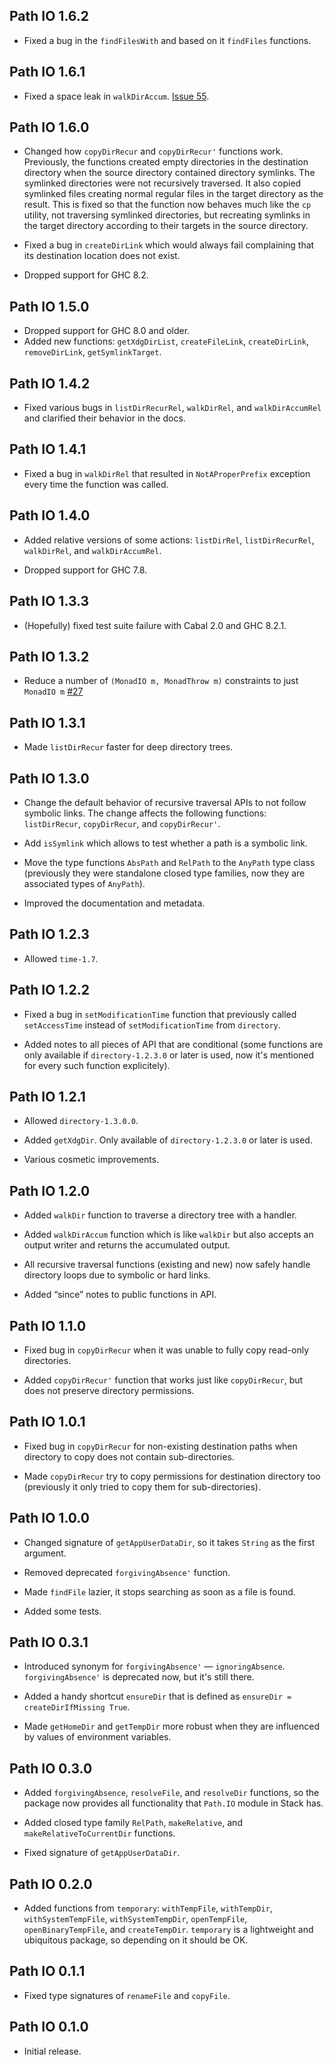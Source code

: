 ## Path IO 1.6.2

* Fixed a bug in the `findFilesWith` and based on it `findFiles` functions.

## Path IO 1.6.1

* Fixed a space leak in `walkDirAccum`. [Issue
  55](https://github.com/mrkkrp/path-io/issues/55).

## Path IO 1.6.0

* Changed how `copyDirRecur` and `copyDirRecur'` functions work. Previously,
  the functions created empty directories in the destination directory when
  the source directory contained directory symlinks. The symlinked
  directories were not recursively traversed. It also copied symlinked files
  creating normal regular files in the target directory as the result. This
  is fixed so that the function now behaves much like the `cp` utility, not
  traversing symlinked directories, but recreating symlinks in the target
  directory according to their targets in the source directory.

* Fixed a bug in `createDirLink` which would always fail complaining that
  its destination location does not exist.

* Dropped support for GHC 8.2.

## Path IO 1.5.0

* Dropped support for GHC 8.0 and older.
* Added new functions: `getXdgDirList`, `createFileLink`, `createDirLink`,
  `removeDirLink`, `getSymlinkTarget`.

## Path IO 1.4.2

* Fixed various bugs in `listDirRecurRel`, `walkDirRel`, and
  `walkDirAccumRel` and clarified their behavior in the docs.

## Path IO 1.4.1

* Fixed a bug in `walkDirRel` that resulted in `NotAProperPrefix` exception
  every time the function was called.

## Path IO 1.4.0

* Added relative versions of some actions: `listDirRel`, `listDirRecurRel`,
  `walkDirRel`, and `walkDirAccumRel`.

* Dropped support for GHC 7.8.

## Path IO 1.3.3

* (Hopefully) fixed test suite failure with Cabal 2.0 and GHC 8.2.1.

## Path IO 1.3.2

* Reduce a number of `(MonadIO m, MonadThrow m)` constraints to just
  `MonadIO m` [#27](https://github.com/mrkkrp/path-io/issues/27)

## Path IO 1.3.1

* Made `listDirRecur` faster for deep directory trees.

## Path IO 1.3.0

* Change the default behavior of recursive traversal APIs to not follow
  symbolic links. The change affects the following functions:
  `listDirRecur`, `copyDirRecur`, and `copyDirRecur'`.

* Add `isSymlink` which allows to test whether a path is a symbolic link.

* Move the type functions `AbsPath` and `RelPath` to the `AnyPath` type
  class (previously they were standalone closed type families, now they are
  associated types of `AnyPath`).

* Improved the documentation and metadata.

## Path IO 1.2.3

* Allowed `time-1.7`.

## Path IO 1.2.2

* Fixed a bug in `setModificationTime` function that previously called
  `setAccessTime` instead of `setModificationTime` from `directory`.

* Added notes to all pieces of API that are conditional (some functions are
  only available if `directory-1.2.3.0` or later is used, now it's mentioned
  for every such function explicitely).

## Path IO 1.2.1

* Allowed `directory-1.3.0.0`.

* Added `getXdgDir`. Only available of `directory-1.2.3.0` or later is used.

* Various cosmetic improvements.

## Path IO 1.2.0

* Added `walkDir` function to traverse a directory tree with a handler.

* Added `walkDirAccum` function which is like `walkDir` but also accepts an
  output writer and returns the accumulated output.

* All recursive traversal functions (existing and new) now safely handle
  directory loops due to symbolic or hard links.

* Added “since” notes to public functions in API.

## Path IO 1.1.0

* Fixed bug in `copyDirRecur` when it was unable to fully copy read-only
  directories.

* Added `copyDirRecur'` function that works just like `copyDirRecur`, but
  does not preserve directory permissions.

## Path IO 1.0.1

* Fixed bug in `copyDirRecur` for non-existing destination paths when
  directory to copy does not contain sub-directories.

* Made `copyDirRecur` try to copy permissions for destination directory too
  (previously it only tried to copy them for sub-directories).

## Path IO 1.0.0

* Changed signature of `getAppUserDataDir`, so it takes `String` as the
  first argument.

* Removed deprecated `forgivingAbsence'` function.

* Made `findFile` lazier, it stops searching as soon as a file is found.

* Added some tests.

## Path IO 0.3.1

* Introduced synonym for `forgivingAbsence'` —
  `ignoringAbsence`. `forgivingAbsence'` is deprecated now, but it's still
  there.

* Added a handy shortcut `ensureDir` that is defined as
  `ensureDir = createDirIfMissing True`.

* Made `getHomeDir` and `getTempDir` more robust when they are influenced by
  values of environment variables.

## Path IO 0.3.0

* Added `forgivingAbsence`, `resolveFile`, and `resolveDir` functions, so
  the package now provides all functionality that `Path.IO` module in Stack
  has.

* Added closed type family `RelPath`, `makeRelative`, and
  `makeRelativeToCurrentDir` functions.

* Fixed signature of `getAppUserDataDir`.

## Path IO 0.2.0

* Added functions from `temporary`: `withTempFile`, `withTempDir`,
  `withSystemTempFile`, `withSystemTempDir`, `openTempFile`,
  `openBinaryTempFile`, and `createTempDir`. `temporary` is a lightweight
  and ubiquitous package, so depending on it should be OK.

## Path IO 0.1.1

* Fixed type signatures of `renameFile` and `copyFile`.

## Path IO 0.1.0

* Initial release.
